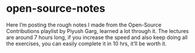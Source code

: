 # open-source-notes
Here I’m posting the rough notes I made from the Open-Source Contributions playlist by Piyush Garg, learned a lot through it. The lectures are around 7 hours long, if you increase the speed and also keep doing all the exercises, you can easily complete it in 10 hrs, it’ll be worth it. 

